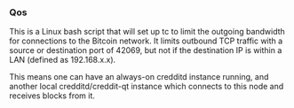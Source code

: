 ### Qos ###

This is a Linux bash script that will set up tc to limit the outgoing bandwidth for connections to the Bitcoin network. It limits outbound TCP traffic with a source or destination port of 42069, but not if the destination IP is within a LAN (defined as 192.168.x.x).

This means one can have an always-on credditd instance running, and another local credditd/creddit-qt instance which connects to this node and receives blocks from it.
